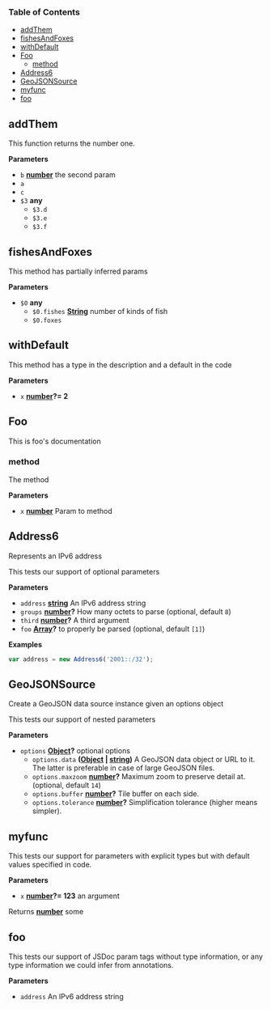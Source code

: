 <!-- Generated by documentation.js. Update this documentation by updating the source code. -->

### Table of Contents

-   [addThem](#addthem)
-   [fishesAndFoxes](#fishesandfoxes)
-   [withDefault](#withdefault)
-   [Foo](#foo)
    -   [method](#method)
-   [Address6](#address6)
-   [GeoJSONSource](#geojsonsource)
-   [myfunc](#myfunc)
-   [foo](#foo-1)

## addThem

This function returns the number one.

**Parameters**

-   `b` **[number](https://developer.mozilla.org/en-US/docs/Web/JavaScript/Reference/Global_Objects/Number)** the second param
-   `a`  
-   `c`  
-   `$3` **any** 
    -   `$3.d`  
    -   `$3.e`  
    -   `$3.f`  

## fishesAndFoxes

This method has partially inferred params

**Parameters**

-   `$0` **any** 
    -   `$0.fishes` **[String](https://developer.mozilla.org/en-US/docs/Web/JavaScript/Reference/Global_Objects/String)** number of kinds of fish
    -   `$0.foxes`  

## withDefault

This method has a type in the description and a default in the code

**Parameters**

-   `x` **[number](https://developer.mozilla.org/en-US/docs/Web/JavaScript/Reference/Global_Objects/Number)?= 2** 

## Foo

This is foo's documentation

### method

The method

**Parameters**

-   `x` **[number](https://developer.mozilla.org/en-US/docs/Web/JavaScript/Reference/Global_Objects/Number)** Param to method

## Address6

Represents an IPv6 address

This tests  our support of optional parameters

**Parameters**

-   `address` **[string](https://developer.mozilla.org/en-US/docs/Web/JavaScript/Reference/Global_Objects/String)** An IPv6 address string
-   `groups` **[number](https://developer.mozilla.org/en-US/docs/Web/JavaScript/Reference/Global_Objects/Number)?** How many octets to parse (optional, default `8`)
-   `third` **[number](https://developer.mozilla.org/en-US/docs/Web/JavaScript/Reference/Global_Objects/Number)?** A third argument
-   `foo` **[Array](https://developer.mozilla.org/en-US/docs/Web/JavaScript/Reference/Global_Objects/Array)?** to properly be parsed (optional, default `[1]`)

**Examples**

```javascript
var address = new Address6('2001::/32');
```

## GeoJSONSource

Create a GeoJSON data source instance given an options object

This tests our support of nested parameters

**Parameters**

-   `options` **[Object](https://developer.mozilla.org/en-US/docs/Web/JavaScript/Reference/Global_Objects/Object)?** optional options
    -   `options.data` **([Object](https://developer.mozilla.org/en-US/docs/Web/JavaScript/Reference/Global_Objects/Object) \| [string](https://developer.mozilla.org/en-US/docs/Web/JavaScript/Reference/Global_Objects/String))** A GeoJSON data object or URL to it.
        The latter is preferable in case of large GeoJSON files.
    -   `options.maxzoom` **[number](https://developer.mozilla.org/en-US/docs/Web/JavaScript/Reference/Global_Objects/Number)?** Maximum zoom to preserve detail at. (optional, default `14`)
    -   `options.buffer` **[number](https://developer.mozilla.org/en-US/docs/Web/JavaScript/Reference/Global_Objects/Number)?** Tile buffer on each side.
    -   `options.tolerance` **[number](https://developer.mozilla.org/en-US/docs/Web/JavaScript/Reference/Global_Objects/Number)?** Simplification tolerance (higher means simpler).

## myfunc

This tests our support for parameters with explicit types but with default
values specified in code.

**Parameters**

-   `x` **[number](https://developer.mozilla.org/en-US/docs/Web/JavaScript/Reference/Global_Objects/Number)?= 123** an argument

Returns **[number](https://developer.mozilla.org/en-US/docs/Web/JavaScript/Reference/Global_Objects/Number)** some

## foo

This tests our support of JSDoc param tags without type information,
or any type information we could infer from annotations.

**Parameters**

-   `address`  An IPv6 address string
